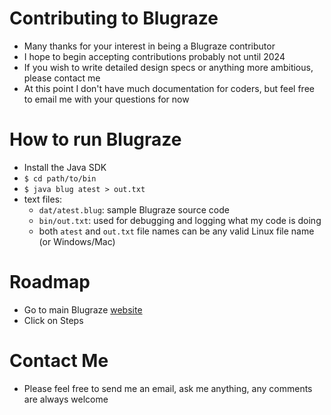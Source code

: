 # Contributing to Blugraze
* Many thanks for your interest in being a Blugraze contributor
* I hope to begin accepting contributions probably not until 2024
* If you wish to write detailed design specs or anything more ambitious, please contact me
* At this point I don't have much documentation for coders, but feel free to email me with your questions for now
# How to run Blugraze
* Install the Java SDK
* `$ cd path/to/bin`
* `$ java blug atest > out.txt`
* text files:
  * `dat/atest.blug`: sample Blugraze source code
  * `bin/out.txt`: used for debugging and logging what my code is doing
  * both `atest` and `out.txt` file names can be any valid Linux file name (or Windows/Mac)
# Roadmap
* Go to main Blugraze [website](http://blugraze.com)
* Click on Steps
# Contact Me
* Please feel free to send me an email, ask me anything, any comments are always welcome
